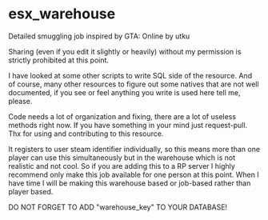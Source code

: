 # esx_warehouse
Detailed smuggling job inspired by GTA: Online by utku


Sharing (even if you edit it slightly or heavily) without my permission is strictly prohibited at this point.


I have looked at some other scripts to write SQL side of the resource. And of course, many other resources to figure out some natives that are not well documented, if you see or feel anything you write is used here tell me, please.


Code needs a lot of organization and fixing, there are a lot of useless methods right now. If you have something in your mind just request-pull. Thx for using and contributing to this resource.


It registers to user steam identifier individually, so this means more than one player can use this simultaneously but in the warehouse which is not realistic and not cool. So if you are adding this to a RP server I highly recommend only make this job available for one person at this point. When I have time I will be making this warehouse based or job-based rather than player based.


DO NOT FORGET TO ADD "warehouse_key" TO YOUR DATABASE!

